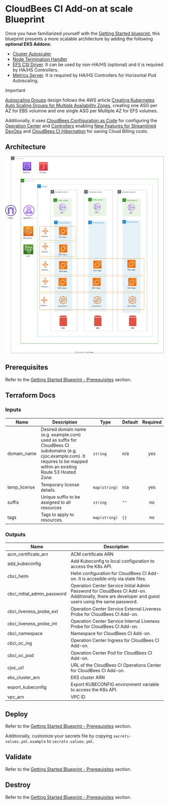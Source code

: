 # CloudBees CI Add-on at scale Blueprint

Once you have familiarized yourself with the [Getting Started blueprint](../01-getting-started/README.md), this blueprint presents a more scalable architecture by adding the following **optional EKS Addons**:

- [Cluster Autoscaler](https://aws-ia.github.io/terraform-aws-eks-blueprints-addons/main/addons/cluster-autoscaler/)
- [Node Termination Handler](https://aws-ia.github.io/terraform-aws-eks-blueprints-addons/main/addons/aws-node-termination-handler/)
- [EFS CSI Driver](https://aws-ia.github.io/terraform-aws-eks-blueprints-addons/main/addons/aws-efs-csi-driver/). It can be used by non-HA/HS (optional) and it is required by HA/HS Controllers.
- [Metrics Server](https://aws-ia.github.io/terraform-aws-eks-blueprints-addons/main/addons/aws-efs-csi-driver/). It is required by HA/HS Controllers for Horizontal Pod Autoscaling.

> [!IMPORTANT]  
> [Autoscaling Groups](https://docs.aws.amazon.com/autoscaling/ec2/userguide/auto-scaling-groups.html) design follows the AWS article [Creating Kubernetes Auto Scaling Groups for Multiple Availability Zones](https://aws.amazon.com/blogs/containers/amazon-eks-cluster-multi-zone-auto-scaling-groups/), creating one ASG per AZ for EBS volumne and one single ASG per Multiple AZ for EFS volumes.

Additionally, it uses [CloudBees Configuration as Code](https://docs.cloudbees.com/docs/cloudbees-ci/latest/casc-oc/casc-intro) for configuring the [Operation Center](https://docs.cloudbees.com/docs/cloudbees-ci/latest/casc-oc/) and [Controllers](https://docs.cloudbees.com/docs/cloudbees-ci/latest/casc-controller/) enabling [New Features for Streamlined DevOps](https://www.cloudbees.com/blog/cloudbees-ci-exciting-new-features-for-streamlined-devops) and [CloudBees CI Hibernation](https://docs.cloudbees.com/docs/cloudbees-ci/latest/cloud-admin-guide/managing-controllers#_hibernation_in_managed_masters) for saving Cloud Billing costs.

## Architecture

![Architecture](architecture/at-scale.drawio.svg)

## Prerequisites

Refer to the [Getting Started Blueprint - Prerequisites](../01-getting-started/README.md#prerequisites) section.

## Terraform Docs

<!-- BEGIN_TF_DOCS -->
### Inputs

| Name | Description | Type | Default | Required |
|------|-------------|------|---------|:--------:|
| domain_name | Desired domain name (e.g. example.com) used as suffix for CloudBees CI subdomains (e.g. cjoc.example.com). It requires to be mapped within an existing Route 53 Hosted Zone. | `string` | n/a | yes |
| temp_license | Temporary license details. | `map(string)` | n/a | yes |
| suffix | Unique suffix to be assigned to all resources | `string` | `""` | no |
| tags | Tags to apply to resources. | `map(string)` | `{}` | no |

### Outputs

| Name | Description |
|------|-------------|
| acm_certificate_arn | ACM certificate ARN |
| add_kubeconfig | Add Kubeconfig to local configuration to access the K8s API. |
| cbci_helm | Helm configuration for CloudBees CI Add-on. It is accesible only via state files. |
| cbci_initial_admin_password | Operation Center Service Initial Admin Password for CloudBees CI Add-on. Additionally, there are developer and guest users using the same password. |
| cbci_liveness_probe_ext | Operation Center Service External Liveness Probe for CloudBees CI Add-on. |
| cbci_liveness_probe_int | Operation Center Service Internal Liveness Probe for CloudBees CI Add-on. |
| cbci_namespace | Namespace for CloudBees CI Add-on. |
| cbci_oc_ing | Operation Center Ingress for CloudBees CI Add-on. |
| cbci_oc_pod | Operation Center Pod for CloudBees CI Add-on. |
| cjoc_url | URL of the CloudBees CI Operations Center for CloudBees CI Add-on. |
| eks_cluster_arn | EKS cluster ARN |
| export_kubeconfig | Export KUBECONFIG environment variable to access the K8s API. |
| vpc_arn | VPC ID |
<!-- END_TF_DOCS -->

## Deploy

Refer to the [Getting Started Blueprint - Prerequisites](../01-getting-started/README.md#deploy) section.

Additionally, customize your secrets file by copying `secrets-values.yml.example` to `secrets-values.yml`.

## Validate

Refer to the [Getting Started Blueprint - Prerequisites](../01-getting-started/README.md#validate) section.

## Destroy

Refer to the [Getting Started Blueprint - Prerequisites](../01-getting-started/README.md#destroy) section.
